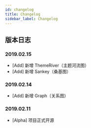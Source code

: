 ```yaml
---
id: changelog
title: Changelog
sidebar_label: Changelog
---
```


## 版本日志

### 2019.02.15

* [Add] 新增 ThemeRiver（主题河流图）
* [Add] 新增 Sankey（桑基图）

### 2019.02.14

* [Add] 新增 Graph（关系图）

### 2019.02.11
* [Alpha] 项目正式开源

